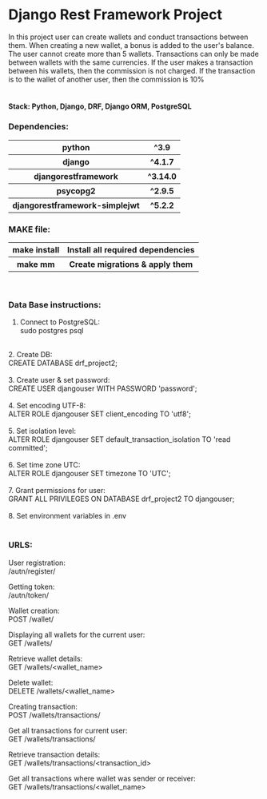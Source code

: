 # Django Rest Framework Project

In this project user can create wallets and conduct transactions between them. 
When creating a new wallet, a bonus is added to the user's balance. 
The user cannot create more than 5 wallets. 
Transactions can only be made between wallets with the same currencies. 
If the user makes a transaction between his wallets, then the commission is not charged. 
If the transaction is to the wallet of another user, then the commission is 10%
<br>
<br>
#### Stack: Python, Django, DRF, Django ORM, PostgreSQL



### Dependencies:


<table>
    <tr>
        <th>python</th>
        <th>^3.9</th>
    </tr>
    <tr>
        <th>django</th>
        <th>^4.1.7</th>
    </tr>
    <tr>
        <th>djangorestframework</th>
        <th>^3.14.0</th>
    </tr>
    <tr>
        <th>psycopg2</th>
        <th>^2.9.5</th>
    </tr>
    <tr>
        <th>djangorestframework-simplejwt</th>
        <th>^5.2.2</th>
    </tr>
</table>

### MAKE file:
<table>
    <tr>
        <th>make install</th>
        <th>Install all required dependencies</th>
    </tr>
    <tr>
        <th>make mm</th>
        <th>Create migrations & apply them</th>
    </tr>
</table>

<br>

### Data Base instructions:
1. Connect to PostgreSQL: <br>
sudo postgres psql <br>
 <br>
2. Create DB:<br>
CREATE DATABASE drf_project2;<br>
 <br>
3. Create user & set password:<br>
CREATE USER djangouser WITH PASSWORD 'password';<br>
 <br>
4. Set encoding UTF-8:<br>
ALTER ROLE djangouser SET client_encoding TO 'utf8';<br>
 <br>
5. Set isolation level: <br>
ALTER ROLE djangouser SET default_transaction_isolation TO 'read committed';<br>
 <br>
6. Set time zone UTC: <br>
ALTER ROLE djangouser SET timezone TO 'UTC';<br>
 <br>
7. Grant permissions for user: <br>
GRANT ALL PRIVILEGES ON DATABASE drf_project2 TO djangouser;<br>
 <br>
8. Set environment variables in .env <br>

<br>


### URLS:

User registration: <br>
/autn/register/

Getting token: <br>
/autn/token/

Wallet creation: <br>
POST /wallet/

Displaying all wallets for the current user: <br>
GET /wallets/

Retrieve wallet details: <br>
GET /wallets/<wallet_name>

Delete wallet: <br>
DELETE /wallets/<wallet_name>

Creating transaction: <br>
POST /wallets/transactions/

Get all transactions for current user: <br>
GET /wallets/transactions/

Retrieve transaction details: <br>
GET /wallets/transactions/<transaction_id>

Get all transactions where wallet was sender or receiver: <br>
GET /wallets/transactions/<wallet_name> 
